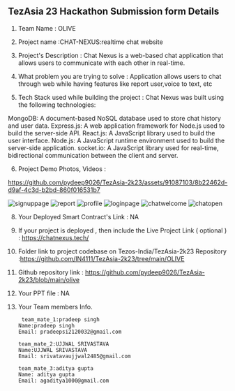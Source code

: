 ## TezAsia 23 Hackathon Submission form Details


1. Team Name : OLIVE
2. Project name :CHAT-NEXUS:realtime chat website

3. Project's Description : Chat Nexus is a web-based chat application that allows users to communicate with each other in real-time.

4. What problem you are trying to solve : Application allows users to chat through web while having features like report user,voice to text, etc
5. Tech Stack used while building the project :
Chat Nexus was built using the following technologies:

MongoDB: A document-based NoSQL database used to store chat history and user data.
Express.js: A web application framework for Node.js used to build the server-side API.
React.js: A JavaScript library used to build the user interface.
Node.js: A JavaScript runtime environment used to build the server-side application.
socket.io: A JavaScript library used for real-time, bidirectional communication between the client and server.


6. Project Demo Photos, Videos :


https://github.com/pydeep9026/TezAsia-2k23/assets/91087103/8b22462d-d9af-4c3d-b2bd-860f016531b7

![signuppage](https://github.com/pydeep9026/TezAsia-2k23/assets/91087103/30c2840d-3bf6-4d90-93c3-08f34296412f)
![report](https://github.com/pydeep9026/TezAsia-2k23/assets/91087103/d6f08b70-6f6d-427c-85c3-956dcd47c6d2)
![profile](https://github.com/pydeep9026/TezAsia-2k23/assets/91087103/e7fafbb3-3e1a-46a7-95e9-34e6cf58337c)
![loginpage](https://github.com/pydeep9026/TezAsia-2k23/assets/91087103/f69ebd3b-4317-4806-b56c-ec06d11d1569)
![chatwelcome](https://github.com/pydeep9026/TezAsia-2k23/assets/91087103/e3c8598b-ddfa-42c3-99ec-ec7990cd5d9b)
![chatopen](https://github.com/pydeep9026/TezAsia-2k23/assets/91087103/79bfadbd-821d-43c6-828d-cf99db842805)



8. Your Deployed Smart Contract's Link : NA

9. If your project is deployed , then include the Live Project Link ( optional ) : https://chatnexus.tech/

10. Folder link to project codebase on Tezos-India/TezAsia-2k23 Repository :https://github.com/IN4111/TezAsia-2k23/tree/main/OLIVE

11. Github repository link : https://github.com/pydeep9026/TezAsia-2k23/blob/main/olive
    

13. Your PPT file  : NA 

14. Your Team members Info.

         team_mate_1:pradeep singh
        Name:pradeep singh
        Email: pradeepsi2120032@gmail.com
        
        team_mate_2:UJJWAL SRIVASTAVA
        Name:UJJWAL SRIVASTAVA
        Email: srivatavaujjwal2485@gmail.com

        team_mate_3:aditya gupta
        Name: aditya gupta
        Email: agaditya1000@gmail.com



